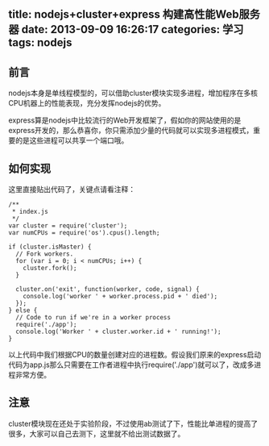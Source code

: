 title: nodejs+cluster+express 构建高性能Web服务器
date: 2013-09-09 16:26:17
categories: 学习
tags: nodejs
---

## 前言

nodejs本身是单线程模型的，可以借助cluster模块实现多进程，增加程序在多核CPU机器上的性能表现，充分发挥nodejs的优势。

express算是nodejs中比较流行的Web开发框架了，假如你的网站使用的是express开发的，那么恭喜你，你只需添加少量的代码就可以实现多进程模式，重要的是这些进程可以共享一个端口哦。

<!--more-->

## 如何实现

这里直接贴出代码了，关键点请看注释：

```
/**
 * index.js 
 */
var cluster = require('cluster');
var numCPUs = require('os').cpus().length;

if (cluster.isMaster) {
  // Fork workers.
  for (var i = 0; i < numCPUs; i++) {
    cluster.fork();
  }

  cluster.on('exit', function(worker, code, signal) {
    console.log('worker ' + worker.process.pid + ' died');
  });
} else {
  // Code to run if we're in a worker process
  require('./app');
  console.log('Worker ' + cluster.worker.id + ' running!');
}
```

以上代码中我们根据CPU的数量创建对应的进程数。假设我们原来的express启动代码为app.js那么只需要在工作者进程中执行require('./app')就可以了，改成多进程非常方便。

## 注意

cluster模块现在还处于实验阶段，不过使用ab测试了下，性能比单进程的提高了很多，大家可以自己去测下，这里就不给出测试数据了。